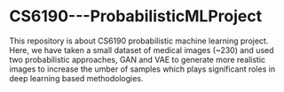 # CS6190---ProbabilisticMLProject
This repository is about CS6190 probabilistic machine learning project. Here, we have taken a small dataset of medical images (~230) and used two probabilistic approaches, GAN and VAE to generate more realistic images to increase the umber of samples which plays significant roles in deep learning based methodologies.
